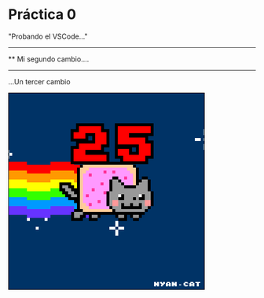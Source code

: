  # Práctica 0

"Probando el VSCode..."

***********************
**  Mi segundo cambio....
*************************

...Un tercer cambio

![](Ejercicio2-img1.gif)